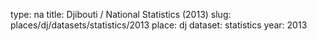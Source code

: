 type: na
title: Djibouti / National Statistics (2013)
slug: places/dj/datasets/statistics/2013
place: dj
dataset: statistics
year: 2013
